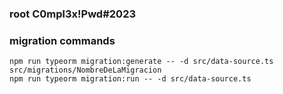 ### root C0mpl3x!Pwd#2023

### migration commands

```
npm run typeorm migration:generate -- -d src/data-source.ts src/migrations/NombreDeLaMigracion
npm run typeorm migration:run -- -d src/data-source.ts

```
